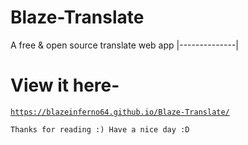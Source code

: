 # Blaze-Translate
A free &amp; open source translate web app
|--------------|
# View it here-

<a href="https://blazeinferno64.github.io/Blaze-Translate/">

```
https://blazeinferno64.github.io/Blaze-Translate/
```
</a>

`
Thanks for reading :)
Have a nice day :D
`

